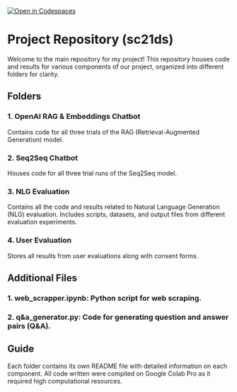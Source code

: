 [![Open in Codespaces](https://classroom.github.com/assets/launch-codespace-7f7980b617ed060a017424585567c406b6ee15c891e84e1186181d67ecf80aa0.svg)](https://classroom.github.com/open-in-codespaces?assignment_repo_id=13876860)

# Project Repository (sc21ds)
Welcome to the main repository for my project! This repository houses code and results for various components of our project, organized into different folders for clarity.

## Folders
### 1. OpenAI RAG & Embeddings Chatbot 
   Contains code for all three trials of the RAG (Retrieval-Augmented Generation) model.

### 2. Seq2Seq Chatbot
   Houses code for all three trial runs of the Seq2Seq model.

### 3. NLG Evaluation
   Contains all the code and results related to Natural Language Generation (NLG) evaluation. Includes scripts, datasets, and output files from different evaluation experiments.
   
### 4. User Evaluation
   Stores all results from user evaluations along with consent forms.

## Additional Files
### 1. web_scrapper.ipynb: Python script for web scraping.

### 2. q&a_generator.py: Code for generating question and answer pairs (Q&A).

## Guide
Each folder contains its own README file with detailed information on each component. All code written were compiled on Google Colab Pro as it required high computational resources.
